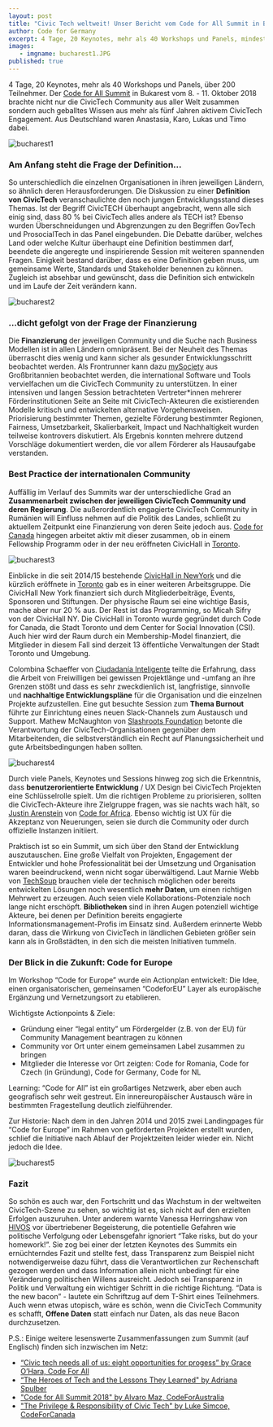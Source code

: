 ```yaml
---
layout: post
title: "Civic Tech weltweit! Unser Bericht vom Code for All Summit in Bukarest"
author: Code for Germany
excerpt: 4 Tage, 20 Keynotes, mehr als 40 Workshops und Panels, mindestens 200 Teilnehmer. Der Code for All Summit in Bukarest vom 8. bis 11. Oktober 2018 brachte nicht nur die CivicTech Community aus aller Welt zusammen sondern auch geballtes Wissen aus mehr als fünf Jahren aktivem CivicTech Engagement. Aus Deutschland waren Anastasia, Karo, Lukas und Timo dabei.
images:
   - imgname: bucharest1.JPG
published: true
---
```

4 Tage, 20 Keynotes, mehr als 40 Workshops und Panels, über 200 Teilnehmer.
Der [Code for All Summit](https://heroesoftech.com) in Bukarest vom 8. - 11. Oktober 2018 brachte nicht nur die CivicTech Community aus aller Welt zusammen sondern auch geballtes Wissen aus mehr als fünf Jahren aktivem CivicTech Engagement. Aus Deutschland waren Anastasia, Karo, Lukas und Timo dabei.

![bucharest1](/assets/blog/bucharest1.JPG)

### Am Anfang steht die Frage der Definition...

So unterschiedlich die einzelnen Organisationen in ihren jeweiligen Ländern, so ähnlich deren Herausforderungen. Die Diskussion zu einer **Definition von CivicTech** veranschaulichte den noch jungen Entwicklungsstand dieses Themas. Ist der Begriff CivicTECH überhaupt angebracht, wenn alle sich einig sind, dass 80 % bei CivicTech alles andere als TECH ist? Ebenso wurden Überschneidungen und Abgrenzungen zu den Begriffen GovTech und ProsocialTech in das Panel eingebunden. Die Debatte darüber, welches Land oder welche Kultur überhaupt eine Definition bestimmen darf, beendete die angeregte und inspirierende Session mit weiteren spannenden Fragen. Einigkeit bestand darüber, dass es eine Definition geben muss, um gemeinsame Werte, Standards und Stakeholder benennen zu können. Zugleich ist absehbar und gewünscht, dass die Definition sich entwickeln und im Laufe der Zeit verändern kann.

![bucharest2](/assets/blog/bucharest2.jpeg)

### ...dicht gefolgt von der Frage der Finanzierung

Die **Finanzierung** der jeweiligen Community und die Suche nach Business Modellen ist in allen Ländern omnipräsent. Bei der Neuheit des Themas überrascht dies wenig und kann sicher als gesunder Entwicklungsschritt beobachtet werden. Als Frontrunner kann dazu [mySociety](https://www.mysociety.org/) aus Großbritannien beobachtet werden, die international Software und Tools vervielfachen um die CivicTech Community zu unterstützen.
In einer intensiven und langen Session betrachteten Vertreter*innen mehrerer Förderinstitutionen Seite an Seite mit CivicTech-Akteuren die existierenden Modelle kritisch und entwickelten alternative Vorgehensweisen. Priorisierung bestimmter Themen, gezielte Förderung bestimmter Regionen, Fairness, Umsetzbarkeit, Skalierbarkeit, Impact und Nachhaltigkeit wurden teilweise kontrovers diskutiert. Als Ergebnis konnten mehrere dutzend Vorschläge dokumentiert werden, die vor allem Förderer als Hausaufgabe verstanden.

### Best Practice der internationalen Community
Auffällig im Verlauf des Summits war der unterschiedliche Grad an **Zusammenarbeit zwischen der jeweiligen CivicTech Community und deren Regierung**. Die außerordentlich engagierte CivicTech Community in Rumänien will Einfluss nehmen auf die Politik des Landes, schließt zu aktuellem Zeitpunkt eine Finanzierung von deren Seite jedoch aus. [Code for Canada](https://codefor.ca) hingegen arbeitet aktiv mit dieser zusammen, ob in einem Fellowship Programm oder in der neu eröffneten CivicHall in [Toronto](https://civichallto.ca/).

![bucharest3](/assets/blog/bucharest3.JPG)

Einblicke in die seit 2014/15 bestehende [CivicHall in NewYork](https://civichall.org/) und die kürzlich eröffnete in [Toronto](https://civichallto.ca/) gab es in einer weiteren Arbeitsgruppe. Die CivicHall New York finanziert sich durch Mitgliederbeiträge, Events, Sponsoren und Stiftungen. Der physische Raum sei eine wichtige Basis, mache aber nur 20 % aus. Der Rest ist das Programming, so Micah Sifry von der CivicHall NY. Die CivicHall in Toronto wurde gegründet durch Code for Canada, die Stadt Toronto und dem Center for Social Innovation (CSI). Auch hier wird der Raum durch ein Membership-Model finanziert, die Mitglieder in diesem Fall sind derzeit 13 öffentliche Verwaltungen der Stadt Toronto und Umgebung.

Colombina Schaeffer von [Ciudadanía Inteligente](https://ciudadanointeligente.org/index-en/) teilte die Erfahrung, dass die Arbeit von Freiwilligen bei gewissen Projektlänge und -umfang an ihre Grenzen stößt und dass es sehr zweckdienlich ist, langfristige, sinnvolle und **nachhaltige Entwicklungspläne** für die Organisation und die einzelnen Projekte aufzustellen.
Eine gut besuchte Session zum **Thema Burnout** führte zur Einrichtung eines neuen Slack-Channels zum Austausch und Support. Mathew McNaughton von [Slashroots Foundation](https://www.slashroots.org/) betonte die Verantwortung der CivicTech-Organisationen gegenüber dem Mitarbeitenden, die selbstverständlich ein Recht auf Planungssicherheit und gute Arbeitsbedingungen haben sollten.

![bucharest4](/assets/blog/bucharest4.JPG)

Durch viele Panels, Keynotes und Sessions hinweg zog sich die Erkenntnis, dass **benutzerorientierte Entwicklung** / UX Design bei CivicTech Projekten eine Schlüsselrolle spielt. Um die richtigen Probleme zu priorisieren, sollten die CivicTech-Akteure ihre Zielgruppe fragen, was sie nachts wach hält, so [Justin Arenstein](https://twitter.com/justinarenstein) von [Code for Africa](https://codeforafrica.org/). Ebenso wichtig ist UX für die Akzeptanz von Neuerungen, seien sie durch die Community oder durch offizielle Instanzen initiiert.

Praktisch ist so ein Summit, um sich über den Stand der Entwicklung auszutauschen. Eine große Vielfalt von Projekten, Engagement der Entwickler und hohe Professionalität bei der Umsetzung und Organisation waren beeindruckend, wenn nicht sogar überwältigend. Laut Marnie Webb von [TechSoup](https://www.techsoup.org/) brauchen viele der technisch möglichen oder bereits entwickelten Lösungen noch wesentlich **mehr Daten**, um einen richtigen Mehrwert zu erzeugen. Auch seien viele Kollaborations-Potenziale noch lange nicht erschöpft. **Bibliotheken** sind in ihren Augen potenziell wichtige Akteure, bei denen per Definition bereits engagierte Informationsmanagement-Profis im Einsatz sind. Außerdem erinnerte Webb daran, dass die Wirkung von CivicTech in ländlichen Gebieten größer sein kann als in Großstädten, in den sich die meisten Initiativen tummeln.

### Der Blick in die Zukunft: Code for Europe   
Im Workshop “Code for Europe” wurde ein Actionplan entwickelt: Die Idee, einen organisatorischen, gemeinsamen “CodeforEU” Layer als europäische Ergänzung und Vernetzungsort zu etablieren.

Wichtigste Actionpoints & Ziele:

  * Gründung einer “legal entity” um Fördergelder (z.B. von der EU) für Community Management beantragen zu können
  * Community vor Ort unter einem gemeinsamen Label zusammen zu bringen
  * Mitglieder die Interesse vor Ort zeigten: Code for Romania, Code for Czech (in Gründung), Code for Germany, Code for NL

Learning:
“Code for All” ist ein großartiges Netzwerk, aber eben auch geografisch sehr weit gestreut. Ein innereuropäischer Austausch wäre in bestimmten Fragestellung deutlich zielführender.

Zur Historie: Nach dem in den Jahren 2014 und 2015 zwei Landingpages für “Code for Europe” im Rahmen von geförderten Projekten erstellt wurden, schlief die Initiative nach Ablauf der Projektzeiten leider wieder ein. Nicht jedoch die Idee.

![bucharest5](/assets/blog/bucharest5.jpg)


### Fazit

So schön es auch war, den Fortschritt und das Wachstum in der weltweiten CivicTech-Szene zu sehen, so wichtig ist es, sich nicht auf den erzielten Erfolgen auszuruhen. Unter anderem warnte Vanessa Herringshaw von [HIVOS](https://hivos.org/) vor übertriebener Begeisterung, die potentielle Gefahren wie politische Verfolgung oder Lebensgefahr ignoriert “Take risks, but do your homework!”. Sie zog bei einer der letzten Keynotes des Summits ein ernüchterndes Fazit und stellte fest, dass Transparenz zum Beispiel nicht notwendigerweise dazu führt, dass die Verantwortlichen zur Rechenschaft gezogen werden und dass Information allein nicht unbedingt für eine Veränderung politischen Willens ausreicht. Jedoch sei Transparenz in Politik und Verwaltung ein wichtiger Schritt in die richtige Richtung.
“Data is the new bacon” - lautete ein Schriftzug auf dem T-Shirt eines Teilnehmers. Auch wenn etwas utopisch, wäre es schön, wenn die CivicTech Community es schafft, **Offene Daten** statt einfach nur Daten, als das neue Bacon durchzusetzen.

P.S.:
Einige weitere lesenswerte Zusammenfassungen zum Summit (auf Englisch) finden sich inzwischen im Netz:
  * [“Civic tech needs all of us: eight opportunities for progess” by Grace O’Hara, Code For All](https://medium.com/code-for-all/civic-tech-needs-all-of-us-eight-opportunities-for-progress-a803bfcd3110)
  * [“The Heroes of Tech and the Lessons They Learned" by Adriana Spulber](https://medium.com/code-for-all/the-heroes-of-tech-and-the-lessons-they-learned-6755a03fcbc5)
  * ["Code for All Summit 2018" by Alvaro Maz, CodeForAustralia](https://blog.codeforaustralia.org/code-for-all-summit-2018-41c9dc722da6)
  * ["The Privilege & Responsibility of Civic Tech" by Luke Simcoe, CodeForCanada](https://medium.com/code-for-canada/the-privilege-responsibility-of-civic-tech-c09a4e6b5a30)
